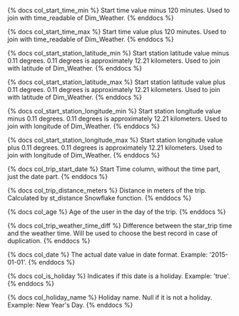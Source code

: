 {% docs col_start_time_min %}
Start time value minus 120 minutes. Used to join with time_readable of Dim_Weather.
{% enddocs %}

{% docs col_start_time_max %}
Start time value plus 120 minutes. Used to join with time_readable of Dim_Weather.
{% enddocs %}

{% docs col_start_station_latitude_min %}
Start station latitude value minus 0.11 degrees. 0.11 degrees is approximately 12.21 kilometers. Used to join with latitude of Dim_Weather.
{% enddocs %}

{% docs col_start_station_latitude_max %}
Start station latitude value plus 0.11 degrees. 0.11 degrees is approximately 12.21 kilometers. Used to join with latitude of Dim_Weather.
{% enddocs %}

{% docs col_start_station_longitude_min %}
Start station longitude value minus 0.11 degrees. 0.11 degrees is approximately 12.21 kilometers. Used to join with longitude of Dim_Weather.
{% enddocs %}

{% docs col_start_station_longitude_max %}
Start station longitude value plus 0.11 degrees. 0.11 degrees is approximately 12.21 kilometers. Used to join with longitude of Dim_Weather.
{% enddocs %}

{% docs col_trip_start_date %}
Start Time column, without the time part, just the date part.
{% enddocs %}

{% docs col_trip_distance_meters %}
Distance in meters of the trip. Calculated by st_distance Snowflake function.
{% enddocs %}

{% docs col_age %}
Age of the user in the day of the trip.
{% enddocs %}

{% docs col_trip_weather_time_diff %}
Difference between the star_trip time and the weather time. Will be used to choose the best record in case of duplication.
{% enddocs %}

{% docs col_date %}
The actual date value in date format. Example: '2015-01-01'.
{% enddocs %}

{% docs col_is_holiday %}
Indicates if this date is a holiday. Example: 'true'.
{% enddocs %}

{% docs col_holiday_name %}
Holiday name. Null if it is not a holiday. Example: New Year's Day.
{% enddocs %}